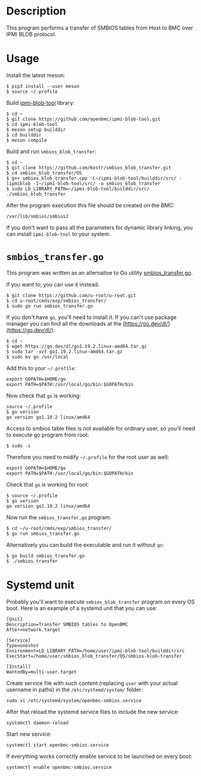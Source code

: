 # Description

This program performs a transfer of SMBIOS tables from Host to BMC over IPMI BLOB protocol.

# Usage

Install the latest meson:
```
$ pip3 install --user meson
$ source ~/.profile
```
Build [ipmi-blob-tool](https://github.com/openbmc/ipmi-blob-tool) library:
```
$ cd ~
$ git clone https://github.com/openbmc/ipmi-blob-tool.git
$ cd ipmi-blob-tool
$ meson setup builddir
$ cd builddir
$ meson compile
```
Build and run `smbios_blob_transfer`:
```
$ cd ~
$ git clone https://github.com/Kostr/smbios_blob_transfer.git
$ cd smbios_blob_transfer/OS
$ g++ smbios_blob_transfer.cpp -L~/ipmi-blob-tool/builddir/src/ -lipmiblob -I~/ipmi-blob-tool/src/ -o smbios_blob_transfer
$ sudo LD_LIBRARY_PATH=~/ipmi-blob-tool/builddir/src/ ./smbios_blob_transfer
```
After the program execution this file should be created on the BMC:
```
/var/lib/smbios/smbios2
```

If you don't want to pass all the parameters for dynamic library linking, you can install `ipmi-blob-tool` to your system.


# `smbios_transfer.go`

This program was written as an alternative to Go utility [smbios_transfer.go](https://github.com/u-root/u-root/blob/main/cmds/exp/smbios_transfer/smbios_transfer.go).

If you want to, you can use it instead.
```
$ git clone https://github.com/u-root/u-root.git
$ cd u-root/cmds/exp/smbios_transfer/
$ sudo go run smbios_transfer.go
```

If you don't have `go`, you'll need to install it. If you can't use package manager you can find all the downloads at the [https://go.dev/dl/](https://go.dev/dl/):
```
$ cd ~
$ wget https://go.dev/dl/go1.19.2.linux-amd64.tar.gz
$ sudo tar -xvf go1.19.2.linux-amd64.tar.gz
$ sudo mv go /usr/local
```

Add this to your `~/.profile`:
```
export GOPATH=$HOME/go
export PATH=$PATH:/usr/local/go/bin:$GOPATH/bin
```

Now check that `go` is working:
```
source ~/.profile
$ go version
go version go1.19.2 linux/amd64
```

Access to smbios table files is not available for ordinary user, so you'll need to execute go program from root:
```
$ sudo -s
```
Therefore you need to midify `~/.profile` for the root user as well:
```
export GOPATH=$HOME/go
export PATH=$PATH:/usr/local/go/bin:$GOPATH/bin
```
Check that `go` is working for root:
```
$ source ~/.profile
$ go version
go version go1.19.2 linux/amd64
```

Now run the `smbios_transfer.go` program:
```
$ cd ~/u-root/cmds/exp/smbios_transfer/
$ go run smbios_transfer.go
```
Alternatively you can build the executable and run it without `go`:
```
$ go build smbios_transfer.go
$ ./smbios_transfer
```

# Systemd unit

Probably you'll want to execute `smbios_blob_transfer` program on every OS boot. Here is an example of a systemd unit that you can use:
```
[Unit]
Description=Transfer SMBIOS tables to OpenBMC
After=network.target

[Service]
Type=oneshot
Environment=LD_LIBRARY_PATH=/home/user/ipmi-blob-tool/builddir/src
ExecStart=/home/user/smbios_blob_transfer/OS/smbios-blob-transfer

[Install]
WantedBy=multi-user.target
```

Create service file with such content (replacing `user` with your actual username in paths) in the `/etc/systemd/system/` folder:
```
sudo vi /etc/systemd/system/openbmc-smbios.service
```

After that reload the systemd service files to include the new service:
```
systemctl daemon-reload
```

Start new service:
```
systemctl start openbmc-smbios.service
```

If everything works correctly enable service to be launched on every boot:
```
systemctl enable openbmc-smbios.service
```

